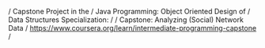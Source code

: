 / Capstone Project in the
/ Java Programming: Object Oriented Design of 
/ Data Structures Specialization:
/
/ Capstone: Analyzing (Social) Network Data
/ https://www.coursera.org/learn/intermediate-programming-capstone
/
